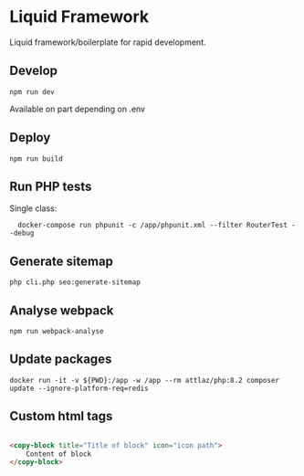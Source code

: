 # Liquid Framework

Liquid framework/boilerplate for rapid development.

## Develop

```
npm run dev
```

Available on part depending on .env

## Deploy

```
npm run build
```

## Run PHP tests

Single class:

```
  docker-compose run phpunit -c /app/phpunit.xml --filter RouterTest --debug
```

## Generate sitemap

```
php cli.php seo:generate-sitemap
```

## Analyse webpack

```
npm run webpack-analyse
```

## Update packages

```
docker run -it -v ${PWD}:/app -w /app --rm attlaz/php:8.2 composer update --ignore-platform-req=redis
```

## Custom html tags

```html

<copy-block title="Title of block" icon="icon path">
    Content of block
</copy-block>
```
